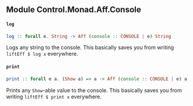 ## Module Control.Monad.Aff.Console

#### `log`

``` purescript
log :: forall e. String -> Aff (console :: CONSOLE | e) String
```

Logs any string to the console. This basically saves you
from writing `liftEff $ log x` everywhere.

#### `print`

``` purescript
print :: forall e a. (Show a) => a -> Aff (console :: CONSOLE | e) a
```

Prints any `Show`-able value to the console. This basically saves you 
from writing `liftEff $ print x` everywhere.


